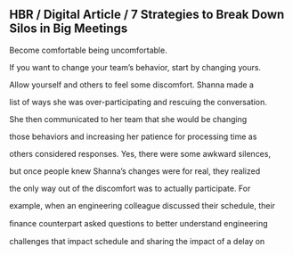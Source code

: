 ## HBR / Digital Article / 7 Strategies to Break Down Silos in Big Meetings

Become comfortable being uncomfortable.

If you want to change your team’s behavior, start by changing yours.

Allow yourself and others to feel some discomfort. Shanna made a

list of ways she was over-participating and rescuing the conversation.

She then communicated to her team that she would be changing

those behaviors and increasing her patience for processing time as

others considered responses. Yes, there were some awkward silences,

but once people knew Shanna’s changes were for real, they realized

the only way out of the discomfort was to actually participate. For

example, when an engineering colleague discussed their schedule, their

ﬁnance counterpart asked questions to better understand engineering

challenges that impact schedule and sharing the impact of a delay on